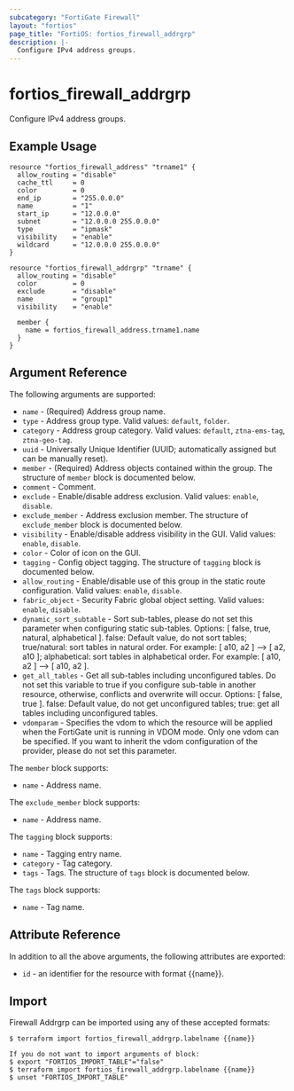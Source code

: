 ```yaml
---
subcategory: "FortiGate Firewall"
layout: "fortios"
page_title: "FortiOS: fortios_firewall_addrgrp"
description: |-
  Configure IPv4 address groups.
---
```


# fortios_firewall_addrgrp
Configure IPv4 address groups.

## Example Usage

```hcl
resource "fortios_firewall_address" "trname1" {
  allow_routing = "disable"
  cache_ttl     = 0
  color         = 0
  end_ip        = "255.0.0.0"
  name          = "1"
  start_ip      = "12.0.0.0"
  subnet        = "12.0.0.0 255.0.0.0"
  type          = "ipmask"
  visibility    = "enable"
  wildcard      = "12.0.0.0 255.0.0.0"
}

resource "fortios_firewall_addrgrp" "trname" {
  allow_routing = "disable"
  color         = 0
  exclude       = "disable"
  name          = "group1"
  visibility    = "enable"

  member {
    name = fortios_firewall_address.trname1.name
  }
}
```

## Argument Reference

The following arguments are supported:

* `name` - (Required) Address group name.
* `type` - Address group type. Valid values: `default`, `folder`.
* `category` - Address group category. Valid values: `default`, `ztna-ems-tag`, `ztna-geo-tag`.
* `uuid` - Universally Unique Identifier (UUID; automatically assigned but can be manually reset).
* `member` - (Required) Address objects contained within the group. The structure of `member` block is documented below.
* `comment` - Comment.
* `exclude` - Enable/disable address exclusion. Valid values: `enable`, `disable`.
* `exclude_member` - Address exclusion member. The structure of `exclude_member` block is documented below.
* `visibility` - Enable/disable address visibility in the GUI. Valid values: `enable`, `disable`.
* `color` - Color of icon on the GUI.
* `tagging` - Config object tagging. The structure of `tagging` block is documented below.
* `allow_routing` - Enable/disable use of this group in the static route configuration. Valid values: `enable`, `disable`.
* `fabric_object` - Security Fabric global object setting. Valid values: `enable`, `disable`.
* `dynamic_sort_subtable` - Sort sub-tables, please do not set this parameter when configuring static sub-tables. Options: [ false, true, natural, alphabetical ]. false: Default value, do not sort tables; true/natural: sort tables in natural order. For example: [ a10, a2 ] --> [ a2, a10 ]; alphabetical: sort tables in alphabetical order. For example: [ a10, a2 ] --> [ a10, a2 ].
* `get_all_tables` - Get all sub-tables including unconfigured tables. Do not set this variable to true if you configure sub-table in another resource, otherwise, conflicts and overwrite will occur. Options: [ false, true ]. false: Default value, do not get unconfigured tables; true: get all tables including unconfigured tables. 
* `vdomparam` - Specifies the vdom to which the resource will be applied when the FortiGate unit is running in VDOM mode. Only one vdom can be specified. If you want to inherit the vdom configuration of the provider, please do not set this parameter.

The `member` block supports:

* `name` - Address name.

The `exclude_member` block supports:

* `name` - Address name.

The `tagging` block supports:

* `name` - Tagging entry name.
* `category` - Tag category.
* `tags` - Tags. The structure of `tags` block is documented below.

The `tags` block supports:

* `name` - Tag name.


## Attribute Reference

In addition to all the above arguments, the following attributes are exported:
* `id` - an identifier for the resource with format {{name}}.

## Import

Firewall Addrgrp can be imported using any of these accepted formats:
```
$ terraform import fortios_firewall_addrgrp.labelname {{name}}

If you do not want to import arguments of block:
$ export "FORTIOS_IMPORT_TABLE"="false"
$ terraform import fortios_firewall_addrgrp.labelname {{name}}
$ unset "FORTIOS_IMPORT_TABLE"
```
